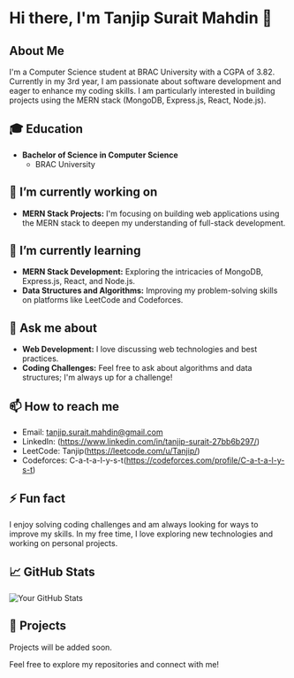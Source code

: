 # Hi there, I'm Tanjip Surait Mahdin 👋

## About Me
I'm a Computer Science student at BRAC University with a CGPA of 3.82. Currently in my 3rd year, I am passionate about software development and eager to enhance my coding skills. I am particularly interested in building projects using the MERN stack (MongoDB, Express.js, React, Node.js).

## 🎓 Education
- **Bachelor of Science in Computer Science**
  - BRAC University

## 🔭 I’m currently working on
- **MERN Stack Projects:** I'm focusing on building web applications using the MERN stack to deepen my understanding of full-stack development. 

## 🌱 I’m currently learning
- **MERN Stack Development:** Exploring the intricacies of MongoDB, Express.js, React, and Node.js.
- **Data Structures and Algorithms:** Improving my problem-solving skills on platforms like LeetCode and Codeforces.

## 💬 Ask me about
- **Web Development:** I love discussing web technologies and best practices.
- **Coding Challenges:** Feel free to ask about algorithms and data structures; I'm always up for a challenge!

## 📫 How to reach me
- Email: tanjip.surait.mahdin@gmail.com
- LinkedIn: (https://www.linkedin.com/in/tanjip-surait-27bb6b297/)
- LeetCode: Tanjip(https://leetcode.com/u/Tanjip/)
- Codeforces: C-a-t-a-l-y-s-t(https://codeforces.com/profile/C-a-t-a-l-y-s-t)

## ⚡ Fun fact
I enjoy solving coding challenges and am always looking for ways to improve my skills. In my free time, I love exploring new technologies and working on personal projects.

## 📈 GitHub Stats
![Your GitHub Stats](https://github-readme-stats.vercel.app/api?username=MaHdIn2020&show_icons=true&theme=radical)

## 🌟 Projects
Projects will be added soon.

Feel free to explore my repositories and connect with me!
